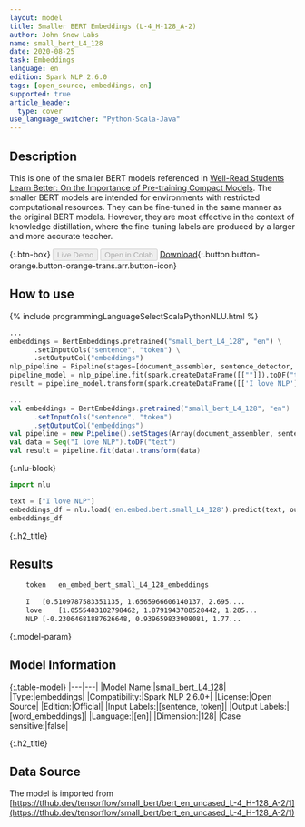 ```yaml
---
layout: model
title: Smaller BERT Embeddings (L-4_H-128_A-2)
author: John Snow Labs
name: small_bert_L4_128
date: 2020-08-25
task: Embeddings
language: en
edition: Spark NLP 2.6.0
tags: [open_source, embeddings, en]
supported: true
article_header:
  type: cover
use_language_switcher: "Python-Scala-Java"
---
```


## Description
This is one of the smaller BERT models referenced in [Well-Read Students Learn Better: On the Importance of Pre-training Compact Models](https://arxiv.org/abs/1908.08962).  The smaller BERT models are intended for environments with restricted computational resources. They can be fine-tuned in the same manner as the original BERT models. However, they are most effective in the context of knowledge distillation, where the fine-tuning labels are produced by a larger and more accurate teacher.

{:.btn-box}
<button class="button button-orange" disabled>Live Demo</button>
<button class="button button-orange" disabled>Open in Colab</button>
[Download](https://s3.amazonaws.com/auxdata.johnsnowlabs.com/public/models/small_bert_L4_128_en_2.6.0_2.4_1598344330158.zip){:.button.button-orange.button-orange-trans.arr.button-icon}

## How to use

<div class="tabs-box" markdown="1">

{% include programmingLanguageSelectScalaPythonNLU.html %}

```python
...
embeddings = BertEmbeddings.pretrained("small_bert_L4_128", "en") \
      .setInputCols("sentence", "token") \
      .setOutputCol("embeddings")
nlp_pipeline = Pipeline(stages=[document_assembler, sentence_detector, tokenizer, embeddings])
pipeline_model = nlp_pipeline.fit(spark.createDataFrame([[""]]).toDF("text"))
result = pipeline_model.transform(spark.createDataFrame([['I love NLP']], ["text"]))
```

```scala
...
val embeddings = BertEmbeddings.pretrained("small_bert_L4_128", "en")
      .setInputCols("sentence", "token")
      .setOutputCol("embeddings")
val pipeline = new Pipeline().setStages(Array(document_assembler, sentence_detector, tokenizer, embeddings))
val data = Seq("I love NLP").toDF("text")
val result = pipeline.fit(data).transform(data)
```

{:.nlu-block}
```python
import nlu

text = ["I love NLP"]
embeddings_df = nlu.load('en.embed.bert.small_L4_128').predict(text, output_level='token')
embeddings_df
```

</div>

{:.h2_title}
## Results
```bash
	token	en_embed_bert_small_L4_128_embeddings
		
	I	[0.5109787583351135, 1.6565966606140137, 2.695....
	love	[1.0555483102798462, 1.8791943788528442, 1.285... 	
	NLP	[-0.23064681887626648, 0.939659833908081, 1.77... 	
```

{:.model-param}
## Model Information

{:.table-model}
|---|---|
|Model Name:|small_bert_L4_128|
|Type:|embeddings|
|Compatibility:|Spark NLP 2.6.0+|
|License:|Open Source|
|Edition:|Official|
|Input Labels:|[sentence, token]|
|Output Labels:|[word_embeddings]|
|Language:|[en]|
|Dimension:|128|
|Case sensitive:|false|

{:.h2_title}
## Data Source
The model is imported from [https://tfhub.dev/tensorflow/small_bert/bert_en_uncased_L-4_H-128_A-2/1](https://tfhub.dev/tensorflow/small_bert/bert_en_uncased_L-4_H-128_A-2/1)
